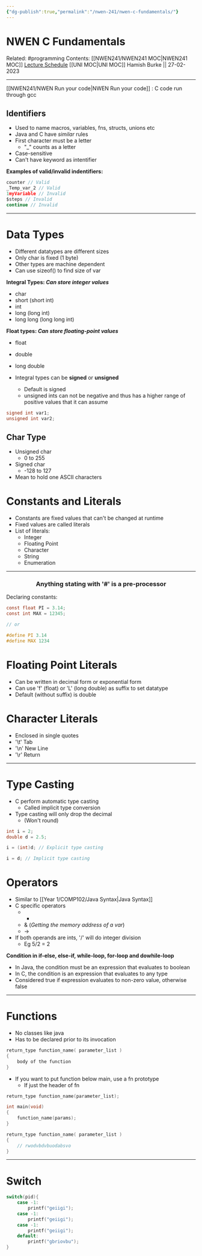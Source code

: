 ```yaml
---
{"dg-publish":true,"permalink":"/nwen-241/nwen-c-fundamentals/"}
---
```



# NWEN C Fundamentals

Related: #programming 
Contents: [[NWEN241/NWEN241 MOC\|NWEN241 MOC]]
[Lecture Schedule](https://ecs.wgtn.ac.nz/Courses/NWEN241_2023T1/LectureSchedule)
[[UNI MOC\|UNI MOC]]
Hamish Burke || 27-02-2023
***

[[NWEN241/NWEN Run your code\|NWEN Run your code]] : C code run through gcc

## Identifiers

- Used to name macros, variables, fns, structs, unions etc
- Java and C have *similar* rules
- First character must be a letter
	- "_" counts as a letter
- Case-sensitive
- Can't have keyword as intentifier

**Examples of valid/invalid indentifiers:**

```C
counter // Valid
_Temp_var_2 // Valid
1myVariable // Invalid
$steps // Invalid
continue // Invalid
```

***

# Data Types

- Different datatypes are different sizes
- Only char is fixed (1 byte)
- Other types are machine dependent
- Can use sizeof() to find size of var

**Integral Types: *Can store integer values***
- char
- short (short int) 
- int 
- long (long int) 
- long long (long long int)

**Float types: *Can store floating-point values***
- float
- double 
- long double

- Integral types can be **signed** or **unsigned**
	- Default is signed
	- unsigned ints can not be negative and thus has a higher range of positive values that it can assume

```C
signed int var1;
unsigned int var2;
```

## Char Type

- Unsigned char
	- 0 to 255
- Signed char
	- -128 to 127
- Mean to hold one ASCII characters

# Constants and Literals

- Constants are fixed values that can't be changed at runtime
- Fixed values are called literals
- List of literals:
	- Integer 
	- Floating Point 
	- Character 
	- String 
	- Enumeration


***

<h3 align="center">
Anything stating with '#' is a pre-processor
</h3>

Declaring constants:

```C
const float PI = 3.14;
const int MAX = 12345;

// or

#define PI 3.14
#define MAX 1234
```

# Floating Point Literals

- Can be written in decimal form or exponential form
- Can use 'f' (float) or 'L' (long double) as suffix to set datatype
- Default (without suffix) is double

# Character Literals

- Enclosed in single quotes
- '\\t' Tab
- '\\n' New Line
- '\\r' Return

***

# Type Casting

- C perform automatic type casting
	- Called implicit type conversion
- Type casting will only drop the decimal
	- (Won't round)

```C
int i = 2;
double d = 2.5;

i = (int)d; // Explicit type casting

i = d; // Implicit type casting
```

# Operators

- Similar to [[Year 1/COMP102/Java Syntax\|Java Syntax]]
- C specific operators
	- * 
	- & (*Getting the memory address of a var*)
	- ->
- If both operands are ints, '/' will do integer division
	- Eg 5/2 = 2


**Condition in if-else, else-if, while-loop, for-loop and dowhile-loop** 
- In Java, the condition must be an expression that evaluates to boolean
- In C, the condition is an expression that evaluates to any type
- Considered true if expression evaluates to non-zero value, otherwise false

***

# Functions

- No classes like java
- Has to be declared prior to its invocation

```C
return_type function_name( parameter_list )
{
	body of the function
}
```

- If you want to put function below main, use a fn prototype
	- If just the header of fn

```C
return_type function_name(parameter_list);

int main(void)
{
	function_name(params);
}

return_type function_name( parameter_list )
{
	// rwodvbdvbuodabsvo
}
```

***

# Switch

```C
switch(pid){
	case -1:
		printf("geiigi");
	case -1:
		printf("geiigi");
	case -1:
		printf("geiigi");
	default:
		printf("gbriovbu");
}
```